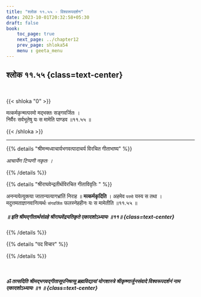 ```yaml
---
title: "श्लोक ११.५५ - विश्वरूपदर्शन"
date: 2023-10-01T20:32:58+05:30
draft: false
book:
    toc_page: true
    next_page: ../chapter12
    prev_page: shloka54
    menu : geeta_menu
---
```




## श्लोक ११.५५ {class=text-center}

<br/>

{{< shloka  "0"  >}}

मत्कर्मकृन्मत्परमो मद्भक्तः सङ्गवर्जितः ।  
निर्वैरः सर्वभूतेषु यः स मामेति पाण्डव ॥११.५५ ॥

{{< /shloka >}}

---


{{% details "श्रीमन्मध्वाचार्यभगवत्पादाचर्य विरचित  गीताभाष्य" %}}

*आचार्येण टिप्पणी नकृतः ।*

{{% /details %}}



{{% details "श्रीराघवेन्द्रतीर्थविरचित गीताविवृतिः " %}}

अनन्ययेत्युक्त्या जातान्यत्यागभ्रांतिं निराह ॥ 
**मत्कर्मकृदिति** । अहमेव `परमो` यस्य स तथा । 
मदुत्तमताज्ञानवानित्यर्थः `संगवर्जितः` फलस्नेहहीनः यः 
स मामेतीति ॥११.५५ ॥


##### ॥ इति श्रीमद्गीतार्थसंग्रहे श्रीराघवेंद्रयतिकृते एकादशोऽध्यायः ॥११॥ {class=text-center}

{{% /details %}}



{{% details "पद विचार" %}}


{{% /details %}}

<br/>

##### ॐ तत्सदिति श्रीमद्भगवद्गीतासूपनिषत्सु ब्रह्मविद्यायां योगशास्त्रे श्रीकृष्णार्जुनसंवादे  विश्वरूपदर्शनं नाम एकादशोऽध्यायः ॥१ ॥  {class=text-center}